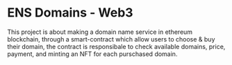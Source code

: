 # ENS Domains - Web3

This project is about making a domain name service in ethereum blockchain, through a smart-contract which allow users to choose & buy their domain, the contract is responsibale to check available domains, price, payment, and minting an NFT for each purschased domain.
